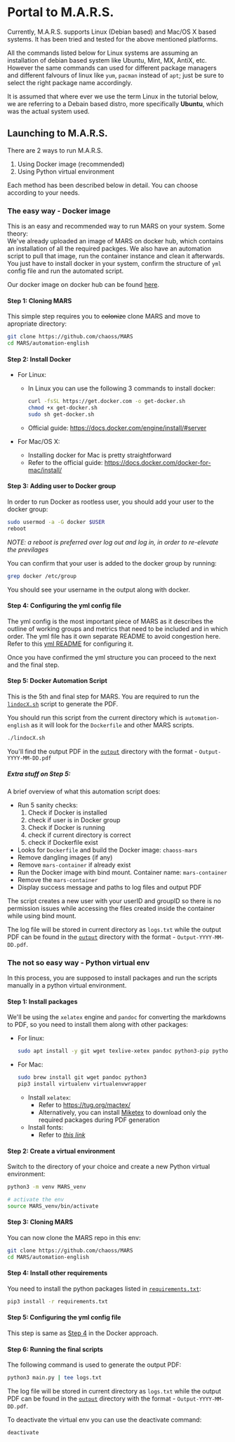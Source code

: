 # Portal to M.A.R.S.

Currently, M.A.R.S. supports Linux (Debian based) and Mac/OS X based systems. It has been tried and tested for the above mentioned platforms.

All the commands listed below for Linux systems are assuming an installation of debian based system like Ubuntu, Mint, MX, AntiX, etc. However the same commands can used for different package managers and different falvours of linux like `yum`, `pacman` instead of `apt`; just be sure to select the right package name accordingly.

It is assumed that where ever we use the term Linux in the tutorial below, we are referring to a Debain based distro, more specifically **Ubuntu**, which was the actual system used.

## Launching to M.A.R.S.

There are 2 ways to run M.A.R.S.
1. Using Docker image (recommended)
2. Using Python virtual environment

Each method has been described below in detail. You can choose according to your needs.

### The easy way - Docker image

This is an easy and recommended way to run MARS on your system. Some theory: \
We've already uploaded an image of MARS on docker hub, which contains an installation of all the required packges. We also have an automation script to pull that image, run the container instance and clean it afterwards. You just have to install docker in your system, confirm the structure of `yml` config file and run the automated script.

Our docker image on docker hub can be found [here](https://hub.docker.com/r/ritikmalik/mars-image).

#### Step 1: Cloning MARS

This simple step requires you to ~~colonize~~ clone MARS and move to apropriate directory:
```bash
git clone https://github.com/chaoss/MARS
cd MARS/automation-english
```

#### Step 2: Install Docker

* For Linux:
    * In Linux you can use the following 3 commands to install docker:
        ```bash
        curl -fsSL https://get.docker.com -o get-docker.sh
        chmod +x get-docker.sh
        sudo sh get-docker.sh
        ```
    * Official guide: https://docs.docker.com/engine/install/#server

* For Mac/OS X:
    * Installing docker for Mac is pretty straightforward
    * Refer to the official guide: https://docs.docker.com/docker-for-mac/install/

#### Step 3: Adding user to Docker group

In order to run Docker as rootless user, you should add your user to the docker group:
```bash
sudo usermod -a -G docker $USER
reboot
```

_NOTE: a reboot is preferred over log out and log in, in order to re-elevate the previlages_

You can confirm that your user is added to the docker group by running:
```bash
grep docker /etc/group
```

You should see your username in the output along with docker.

#### Step 4: Configuring the yml config file

The yml config is the most important piece of MARS as it describes the outline of working groups and metrics that need to be included and in which order. The yml file has it own separate README to avoid congestion here. Refer to this [yml README](active_user_input) for configuring it.

Once you have confirmed the yml structure you can proceed to the next and the final step.

#### Step 5: Docker Automation Script

This is the 5th and final step for MARS. You are required to run the [`lindocX.sh`](lindocX.sh) script to generate the PDF.

You should run this script from the current directory which is `automation-english` as it will look for the `Dockerfile` and other MARS scripts.

```bash
./lindocX.sh
```
You'll find the output PDF in the [`output`](output/) directory with the format - `Output-YYYY-MM-DD.pdf`

##### Extra stuff on Step 5:

A brief overview of what this automation script does:
* Run 5 sanity checks:
    1. Check if Docker is installed
    2. check if user is in Docker group
    3. Check if Docker is running
    4. check if current directory is correct
    5. check if Dockerfile exist
* Looks for `Dockerfile` and build the Docker image: `chaoss-mars`
* Remove dangling images (if any)
* Remove `mars-container` if already exist
* Run the Docker image with bind mount. Container name: `mars-container`
* Remove the `mars-container`
* Display success message and paths to log files and output PDF

The script creates a new user with your userID and groupID so there is no permission issues while accessing the files created inside the container while using bind mount.

The log file will be stored in current directory as `logs.txt` while the output PDF can be found in the [`output`](output/) directory with the format - `Output-YYYY-MM-DD.pdf`.

### The not so easy way - Python virtual env

In this process, you are supposed to install packages and run the scripts manually in a python virtual environment.

#### Step 1: Install packages

We'll be using the `xelatex` engine and `pandoc` for converting the markdowns to PDF, so you need to install them along with other packages:

* For linux:
    ```bash
    sudo apt install -y git wget texlive-xetex pandoc python3-pip python3-venv ttf-mscorefonts-installer
    ```
* For Mac:
    ```bash
    sudo brew install git wget pandoc python3
    pip3 install virtualenv virtualenvwrapper
    ```
    * Install `xelatex`:
        * Refer to https://tug.org/mactex/
        * Alternatively, you can install [Miketex](https://miktex.org/download) to download only the required packages during PDF generation
    * Install fonts:
        * Refer to [_this link_](https://www.linickx.com/osx-how-to-install-the-microsoft-fonts)

#### Step 2: Create a virtual environment

Switch to the directory of your choice and create a new Python virtual environment:

```bash
python3 -m venv MARS_venv

# activate the env
source MARS_venv/bin/activate
```

#### Step 3: Cloning MARS

You can now clone the MARS repo in this env:
```bash
git clone https://github.com/chaoss/MARS
cd MARS/automation-english
```

#### Step 4: Install other requirements

You need to install the python packages listed in [`requirements.txt`](requirements.txt):
```bash
pip3 install -r requirements.txt
```

#### Step 5: Configuring the yml config file

This step is same as [Step 4](#step-4-configuring-the-yml-config-file) in the Docker approach.

#### Step 6: Running the final scripts

The following command is used to generate the output PDF:
```bash
python3 main.py | tee logs.txt
```
The log file will be stored in current directory as `logs.txt` while the output PDF can be found in the [`output`](output/) directory with the format - `Output-YYYY-MM-DD.pdf`.

To deactivate the virtual env you can use the deactivate command:
```bash
deactivate
```
